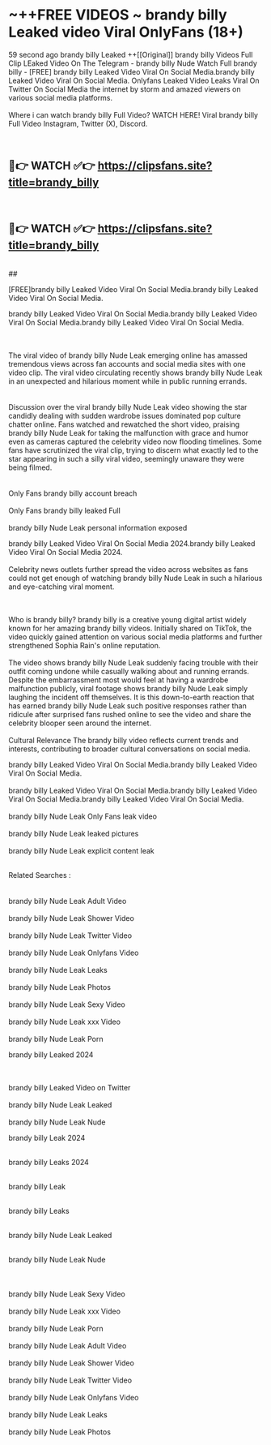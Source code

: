 # ~++FREE VIDEOS ~ brandy billy Leaked video Viral OnlyFans (18+)<br>


59 second ago brandy billy Leaked ++[[Original]] brandy billy Videos Full Clip LEaked Video On The Telegram  - brandy billy Nude  Watch Full brandy billy - [FREE] brandy billy Leaked Video Viral On Social Media.brandy billy Leaked Video Viral On Social Media.   Onlyfans Leaked Video Leaks Viral On Twitter On Social Media the internet by storm and amazed viewers on various social media platforms. <br><br>
Where i can watch brandy billy Full Video? WATCH HERE! Viral brandy billy Full Video Instagram, Twitter (X), Discord. <br>


 <br>

##  🔴👉 WATCH ✅👉  <a href="https://clipsfans.site?title=brandy_billy&ref=git">https://clipsfans.site?title=brandy_billy</a> <br>
  <br>

##  🔴👉 WATCH ✅👉  <a href="https://clipsfans.site?title=brandy_billy&ref=git">https://clipsfans.site?title=brandy_billy</a> <br>
  <br>
  ##



[FREE]brandy billy Leaked Video Viral On Social Media.brandy billy Leaked Video Viral On Social Media. <br>

brandy billy Leaked Video Viral On Social Media.brandy billy Leaked Video Viral On Social Media.brandy billy Leaked Video Viral On Social Media. <br>


  <br>

  <br>
The viral video of brandy billy Nude Leak emerging online has amassed tremendous views across fan accounts and social media sites with one video clip. The viral video circulating recently shows brandy billy Nude Leak in an unexpected and hilarious moment while in public running errands.<br>
<br>


<br>
Discussion over the viral brandy billy Nude Leak video showing the star candidly dealing with sudden wardrobe issues dominated pop culture chatter online. Fans watched and rewatched the short video, praising brandy billy Nude Leak for taking the malfunction with grace and humor even as cameras captured the celebrity video now flooding timelines. Some fans have scrutinized the viral clip, trying to discern what exactly led to the star appearing in such a silly viral video, seemingly unaware they were being filmed.<br>
<br>
<br> 
Only Fans brandy billy account breach<br>
<br>
Only Fans brandy billy leaked Full <br>
<br>
brandy billy Nude Leak personal information exposed<br>

brandy billy Leaked Video Viral On Social Media 2024.brandy billy Leaked Video Viral On Social Media 2024. <br>
<br>
Celebrity news outlets further spread the video across websites as fans could not get enough of watching brandy billy Nude Leak in such a hilarious and eye-catching viral moment.<br>
<br>

<br>
Who is brandy billy? brandy billy is a creative young digital artist widely known for her amazing brandy billy videos. Initially shared on TikTok, the video quickly gained attention on various social media platforms and further strengthened Sophia Rain's online reputation.<br>
<br>
The video shows brandy billy Nude Leak suddenly facing trouble with their outfit coming undone while casually walking about and running errands. Despite the embarrassment most would feel at having a wardrobe malfunction publicly, viral footage shows brandy billy Nude Leak simply laughing the incident off themselves. It is this down-to-earth reaction that has earned brandy billy Nude Leak such positive responses rather than ridicule after surprised fans rushed online to see the video and share the celebrity blooper seen around the internet.<br>
<br>
Cultural Relevance The brandy billy video reflects current trends and interests, contributing to broader cultural conversations on social media.<br>

brandy billy Leaked Video Viral On Social Media.brandy billy Leaked Video Viral On Social Media.<br>
<br>
brandy billy Leaked Video Viral On Social Media.brandy billy Leaked Video Viral On Social Media.brandy billy Leaked Video Viral On Social Media.<br>
<br>
brandy billy Nude Leak Only Fans leak video<br>
<br>
brandy billy Nude Leak leaked pictures<br>
<br>
brandy billy Nude Leak explicit content leak<br>


<br>
Related Searches :<br>
<br>

<br>
brandy billy Nude Leak Adult Video<br>
<br>
brandy billy Nude Leak Shower Video<br>
<br>
brandy billy Nude Leak Twitter Video<br>
<br>
brandy billy Nude Leak Onlyfans Video<br>
<br>
brandy billy Nude Leak Leaks<br>
<br>
brandy billy Nude Leak Photos<br>

<br>
brandy billy Nude Leak Sexy Video<br>
<br>
brandy billy Nude Leak xxx Video<br>
<br>
brandy billy Nude Leak Porn<br>

brandy billy  Leaked 2024 <br> <br>
<br>

brandy billy Leaked Video on Twitter <br>
<br>
brandy billy Nude Leak Leaked<br>
<br>
brandy billy Nude Leak Nude<br>


brandy billy  Leak 2024 <br> <br>



brandy billy  Leaks 2024 <br> <br>



 
brandy billy  Leak<br> <br>



brandy billy  Leaks<br> <br>


brandy billy Nude Leak Leaked<br> <br>

brandy billy Nude Leak Nude<br> <br>
<br> <br>
brandy billy Nude Leak Sexy Video
<br> <br>
brandy billy Nude Leak xxx Video
<br> <br>
brandy billy Nude Leak Porn
<br> <br>
brandy billy Nude Leak Adult Video
<br> <br>
brandy billy Nude Leak Shower Video
<br> <br>
brandy billy Nude Leak Twitter Video
<br> <br>
brandy billy Nude Leak Onlyfans Video
<br> <br>
brandy billy Nude Leak Leaks
<br> <br>
brandy billy Nude Leak Photos






</p>




 



</p>










